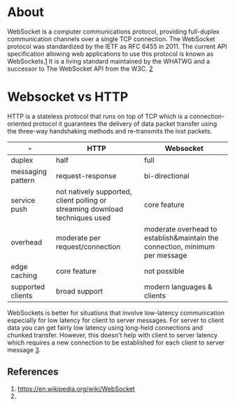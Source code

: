 # About

WebSocket is a computer communications protocol, providing full-duplex communication channels over a single TCP connection. The WebSocket protocol was standardized by the IETF as RFC 6455 in 2011. The current API specification allowing web applications to use this protocol is known as WebSockets.[1] It is a living standard maintained by the WHATWG and a successor to The WebSocket API from the W3C. [2]

# Websocket vs HTTP

HTTP is a stateless protocol that runs on top of TCP which is a connection-oriented protocol it guarantees the delivery of data packet transfer using the three-way handshaking methods and re-transmits the lost packets. 

-|HTTP|Websocket
-|-|-
duplex|half|full
messaging pattern|request-response|bi-directional
service push|not natively supported, client polling or streaming download techniques used|core feature
overhead|moderate per request/connection|moderate overhead to establish&maintain the connection, minimum per message
edge caching|core feature|not possible
supported clients|broad support|modern languages & clients

WebSockets is better for situations that involve low-latency communication especially for low latency for client to server messages. For server to client data you can get fairly low latency using long-held connections and chunked transfer. However, this doesn't help with client to server latency which requires a new connection to be established for each client to server message [3].

## References

[1]: https://websockets.spec.whatwg.org/

[2]: https://www.w3.org/TR/2021/NOTE-websockets-20210128/Overview.html

[3]: https://stackoverflow.com/questions/14703627/websockets-protocol-vs-http


1. https://en.wikipedia.org/wiki/WebSocket
1. 